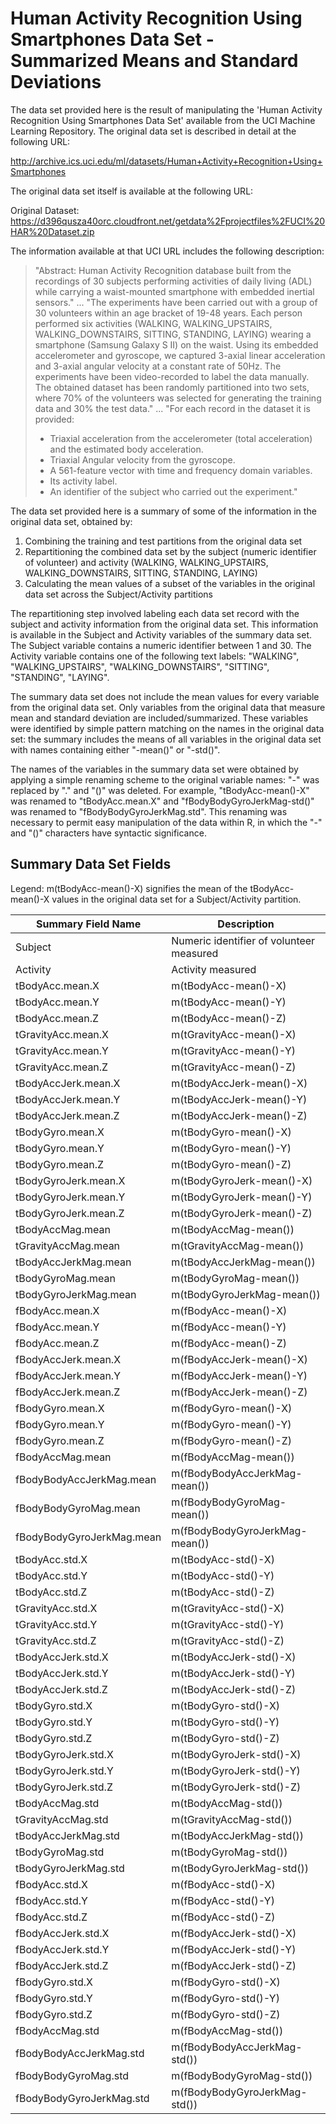 # Human Activity Recognition Using Smartphones Data Set - Summarized Means and Standard Deviations 

The data set provided here is the result of manipulating the 'Human Activity 
Recognition Using Smartphones Data Set' available from the UCI Machine Learning 
Repository. The original data set is described in detail at the following URL:

http://archive.ics.uci.edu/ml/datasets/Human+Activity+Recognition+Using+Smartphones

The original data set itself is available at the following URL:

Original Dataset: https://d396qusza40orc.cloudfront.net/getdata%2Fprojectfiles%2FUCI%20HAR%20Dataset.zip

The information available at that UCI URL includes the following description:

> "Abstract: Human Activity Recognition database built from the recordings 
> of 30 subjects performing activities of daily living (ADL) while carrying 
> a waist-mounted smartphone with embedded inertial sensors."
> ...
> "The experiments have been carried out with a group of 30 volunteers within 
> an age bracket of 19-48 years. Each person performed six activities (WALKING, 
> WALKING_UPSTAIRS, WALKING_DOWNSTAIRS, SITTING, STANDING, LAYING) wearing a 
> smartphone (Samsung Galaxy S II) on the waist. Using its embedded accelerometer 
> and gyroscope, we captured 3-axial linear acceleration and 3-axial angular 
> velocity at a constant rate of 50Hz. The experiments have been video-recorded 
> to label the data manually. The obtained dataset has been randomly partitioned 
> into two sets, where 70% of the volunteers was selected for generating the 
> training data and 30% the test data."
> ...
> "For each record in the dataset it is provided: 
> - Triaxial acceleration from the accelerometer (total acceleration) and the estimated body acceleration. 
> - Triaxial Angular velocity from the gyroscope. 
> - A 561-feature vector with time and frequency domain variables. 
> - Its activity label. 
> - An identifier of the subject who carried out the experiment."

The data set provided here is a summary of some of the information in the 
original data set, obtained by:

1. Combining the training and test partitions from the original data set
2. Repartitioning the combined data set by the subject (numeric identifier
   of volunteer) and activity (WALKING, WALKING_UPSTAIRS, WALKING_DOWNSTAIRS, 
   SITTING, STANDING, LAYING)
3. Calculating the mean values of a subset of the variables in the original
   data set across the Subject/Activity partitions

The repartitioning step involved labeling each data set record with the 
subject and activity information from the original data set. This information
is available in the Subject and Activity variables of the summary data set.
The Subject variable contains a numeric identifier between 1 and 30. The Activity
variable contains one of the following text labels: "WALKING", "WALKING_UPSTAIRS",
"WALKING_DOWNSTAIRS", "SITTING", "STANDING", "LAYING".

The summary data set does not include the mean values for every variable
from the original data set. Only variables from the original data that measure
mean and standard deviation are included/summarized. These variables were 
identified by simple pattern matching on the names in the original data set: 
the summary includes the means of all variables in the original data set with 
names containing either "-mean()" or "-std()". 

The names of the variables in the summary data set were obtained by applying
a simple renaming scheme to the original variable names: "-" was replaced by
"." and "()" was deleted. For example, "tBodyAcc-mean()-X" was renamed to 
"tBodyAcc.mean.X" and "fBodyBodyGyroJerkMag-std()" was renamed to 
"fBodyBodyGyroJerkMag.std". This renaming was necessary to permit easy 
manipulation of the data within R, in which the "-" and "()" characters
have syntactic significance.

## Summary Data Set Fields

Legend: m(tBodyAcc-mean()-X) signifies the mean of the
tBodyAcc-mean()-X values in the original data set for a
Subject/Activity partition.

|Summary Field Name|Description|
|------------------|-----------|
|Subject|Numeric identifier of volunteer measured|
|Activity|Activity measured|
|tBodyAcc.mean.X|m(tBodyAcc-mean()-X)|
|tBodyAcc.mean.Y|m(tBodyAcc-mean()-Y)|
|tBodyAcc.mean.Z|m(tBodyAcc-mean()-Z)|
|tGravityAcc.mean.X|m(tGravityAcc-mean()-X)|
|tGravityAcc.mean.Y|m(tGravityAcc-mean()-Y)|
|tGravityAcc.mean.Z|m(tGravityAcc-mean()-Z)|
|tBodyAccJerk.mean.X|m(tBodyAccJerk-mean()-X)|
|tBodyAccJerk.mean.Y|m(tBodyAccJerk-mean()-Y)|
|tBodyAccJerk.mean.Z|m(tBodyAccJerk-mean()-Z)|
|tBodyGyro.mean.X|m(tBodyGyro-mean()-X)|
|tBodyGyro.mean.Y|m(tBodyGyro-mean()-Y)|
|tBodyGyro.mean.Z|m(tBodyGyro-mean()-Z)|
|tBodyGyroJerk.mean.X|m(tBodyGyroJerk-mean()-X)|
|tBodyGyroJerk.mean.Y|m(tBodyGyroJerk-mean()-Y)|
|tBodyGyroJerk.mean.Z|m(tBodyGyroJerk-mean()-Z)|
|tBodyAccMag.mean|m(tBodyAccMag-mean())|
|tGravityAccMag.mean|m(tGravityAccMag-mean())|
|tBodyAccJerkMag.mean|m(tBodyAccJerkMag-mean())|
|tBodyGyroMag.mean|m(tBodyGyroMag-mean())|
|tBodyGyroJerkMag.mean|m(tBodyGyroJerkMag-mean())|
|fBodyAcc.mean.X|m(fBodyAcc-mean()-X)|
|fBodyAcc.mean.Y|m(fBodyAcc-mean()-Y)|
|fBodyAcc.mean.Z|m(fBodyAcc-mean()-Z)|
|fBodyAccJerk.mean.X|m(fBodyAccJerk-mean()-X)|
|fBodyAccJerk.mean.Y|m(fBodyAccJerk-mean()-Y)|
|fBodyAccJerk.mean.Z|m(fBodyAccJerk-mean()-Z)|
|fBodyGyro.mean.X|m(fBodyGyro-mean()-X)|
|fBodyGyro.mean.Y|m(fBodyGyro-mean()-Y)|
|fBodyGyro.mean.Z|m(fBodyGyro-mean()-Z)|
|fBodyAccMag.mean|m(fBodyAccMag-mean())|
|fBodyBodyAccJerkMag.mean|m(fBodyBodyAccJerkMag-mean())|
|fBodyBodyGyroMag.mean|m(fBodyBodyGyroMag-mean())|
|fBodyBodyGyroJerkMag.mean|m(fBodyBodyGyroJerkMag-mean())|
|tBodyAcc.std.X|m(tBodyAcc-std()-X)|
|tBodyAcc.std.Y|m(tBodyAcc-std()-Y)|
|tBodyAcc.std.Z|m(tBodyAcc-std()-Z)|
|tGravityAcc.std.X|m(tGravityAcc-std()-X)|
|tGravityAcc.std.Y|m(tGravityAcc-std()-Y)|
|tGravityAcc.std.Z|m(tGravityAcc-std()-Z)|
|tBodyAccJerk.std.X|m(tBodyAccJerk-std()-X)|
|tBodyAccJerk.std.Y|m(tBodyAccJerk-std()-Y)|
|tBodyAccJerk.std.Z|m(tBodyAccJerk-std()-Z)|
|tBodyGyro.std.X|m(tBodyGyro-std()-X)|
|tBodyGyro.std.Y|m(tBodyGyro-std()-Y)|
|tBodyGyro.std.Z|m(tBodyGyro-std()-Z)|
|tBodyGyroJerk.std.X|m(tBodyGyroJerk-std()-X)|
|tBodyGyroJerk.std.Y|m(tBodyGyroJerk-std()-Y)|
|tBodyGyroJerk.std.Z|m(tBodyGyroJerk-std()-Z)|
|tBodyAccMag.std|m(tBodyAccMag-std())|
|tGravityAccMag.std|m(tGravityAccMag-std())|
|tBodyAccJerkMag.std|m(tBodyAccJerkMag-std())|
|tBodyGyroMag.std|m(tBodyGyroMag-std())|
|tBodyGyroJerkMag.std|m(tBodyGyroJerkMag-std())|
|fBodyAcc.std.X|m(fBodyAcc-std()-X)|
|fBodyAcc.std.Y|m(fBodyAcc-std()-Y)|
|fBodyAcc.std.Z|m(fBodyAcc-std()-Z)|
|fBodyAccJerk.std.X|m(fBodyAccJerk-std()-X)|
|fBodyAccJerk.std.Y|m(fBodyAccJerk-std()-Y)|
|fBodyAccJerk.std.Z|m(fBodyAccJerk-std()-Z)|
|fBodyGyro.std.X|m(fBodyGyro-std()-X)|
|fBodyGyro.std.Y|m(fBodyGyro-std()-Y)|
|fBodyGyro.std.Z|m(fBodyGyro-std()-Z)|
|fBodyAccMag.std|m(fBodyAccMag-std())|
|fBodyBodyAccJerkMag.std|m(fBodyBodyAccJerkMag-std())|
|fBodyBodyGyroMag.std|m(fBodyBodyGyroMag-std())|
|fBodyBodyGyroJerkMag.std|m(fBodyBodyGyroJerkMag-std())|
